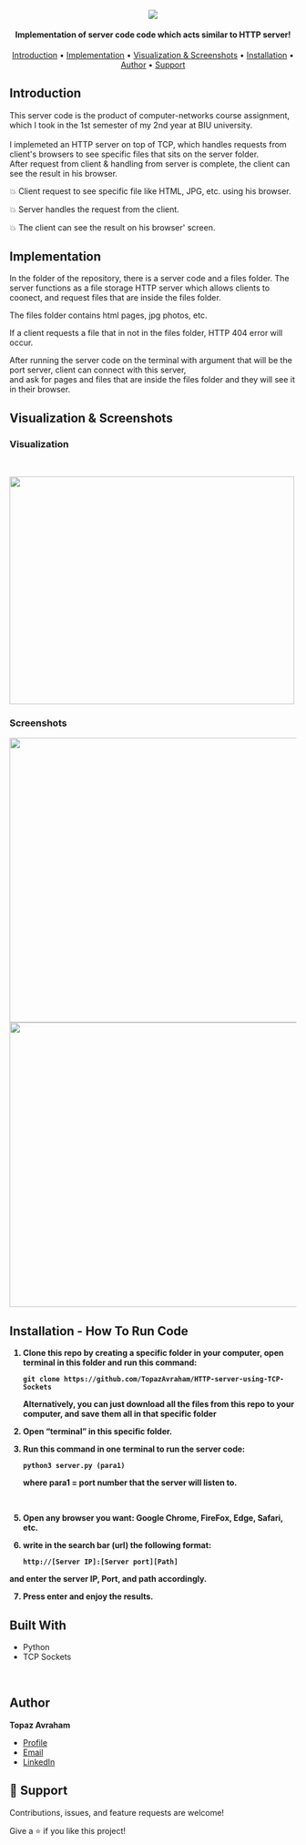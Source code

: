 <h4 align="center">


![](https://github.com/TopazAvraham/IntroductionToCS-University-C-programming/blob/master/Screenshots/32.png?raw=true)

</h4>

<h4 align="center">Implementation of server code code which acts similar to HTTP server!</h4>

<p align="center">
  <a href="##Introduction">Introduction</a> •
  <a href="#Screenshots">Implementation</a> •
   <a href="#Screenshots">Visualization & Screenshots</a> •
  <a href="#Installation">Installation</a> •
  <a href="#Author">Author</a> •
  <a href="#Support">Support</a> 

</p>


## Introduction

This server code is the product of computer-networks course assignment, which I took in the 1st semester of my 2nd year at BIU university. <br>  
I implemeted an HTTP server on top of TCP, which handles requests from client's browsers to see specific files that sits on the server folder.
<br>After request from client & handling from server is complete, the client can see the result in his browser.



💥 Client request to see specific file like HTML, JPG, etc. using his browser.

💥 Server handles the request from the client.

💥 The client can see the result on his browser' screen.


## Implementation

In the folder of the repository, there is a server code and a files folder. The server functions as a file storage HTTP server which allows clients to coonect, 
and request files that are inside the files folder.

The files folder contains html pages, jpg photos, etc. <br>

If a client requests a file that in not in the files folder, HTTP 404 error will occur. <br>

After running the server code on the terminal with argument that will be the port server, client can connect with this server, <br>
and ask for pages and files 
that are inside the files folder and they will see it in their browser.
    

## Visualization & Screenshots
 
### Visualization
<br>
  
<img width="500" height="400" src="https://github.com/TopazAvraham/IntroductionToCS-University-C-programming/blob/master/Screenshots/http.png?raw=true"> <br>


### Screenshots

  <img width="1000" height="500" src="https://github.com/TopazAvraham/IntroductionToCS-University-C-programming/blob/master/Screenshots/40.png?raw=true">

  <img width="1000" height="500" src="https://github.com/TopazAvraham/IntroductionToCS-University-C-programming/blob/master/Screenshots/41.png?raw=true">


## Installation - How To Run Code
<b>

1. Clone this repo by creating a specific folder in your computer, open terminal in this folder and run this command:
    ```
    git clone https://github.com/TopazAvraham/HTTP-server-using-TCP-Sockets
    ```
    Alternatively, you can just download all the files from this repo to your computer, and save them all in that specific folder

2. Open “terminal” in this specific folder.<br>
	
3. Run this command in one terminal to run the server code:
	```
    python3 server.py (para1)
    ```
	
	where para1 = port number that the server will listen to.
  <br>
  
5. Open any browser you want: Google Chrome, FireFox, Edge, Safari, etc.
  
6. write in the search bar (url) the following format:
	
    ```
    http://[Server IP]:[Server port][Path]
    ```
  
and enter the server IP, Port, and path accordingly.
	
7. Press enter and enjoy the results.
	

</b>	

## Built With

- Python
- TCP Sockets

<br />

## Author

**Topaz Avraham**

- [Profile](https://github.com/TopazAvraham?tab=repositories )
- [Email](mailto:topazavraham9@gmail.com?subject=Hi "Hi!")
- [LinkedIn](https://www.linkedin.com/in/topaz-avraham-68b340208/ "Welcome")

## 🤝 Support

Contributions, issues, and feature requests are welcome!

Give a ⭐️ if you like this project!
